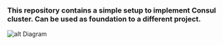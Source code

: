 ### This repository contains a simple setup to implement Consul cluster. Can be used as foundation to a different project.

![alt Diagram](https://www.lucidchart.com/publicSegments/view/64e61cfc-bfc8-4127-9f92-7f87ecf02d0a/image.png)
